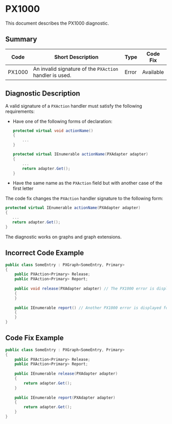 # PX1000
This document describes the PX1000 diagnostic.

## Summary

| Code   | Short Description                                       | Type    | Code Fix  | 
| ------ | ------------------------------------------------------- | ------- | --------- | 
| PX1000 | An invalid signature of the `PXAction` handler is used. | Error   | Available |

## Diagnostic Description
A valid signature of a `PXAction` handler must satisfy the following requirements:

 - Have one of the following forms of declaration:

   ```C#
   protected virtual void actionName()
   {
       ...    
   }

   protected virtual IEnumerable actionName(PXAdapter adapter)
   {
       ...
       return adapter.Get();
   }
   ```

 - Have the same name as the `PXAction` field but with another case of the first letter

The code fix changes the `PXAction` handler signature to the following form:

```C#
protected virtual IEnumerable actionName(PXAdapter adapter)
{
   ...
   return adapter.Get();
}
```

The diagnostic works on graphs and graph extensions.

## Incorrect Code Example

```C#
public class SomeEntry : PXGraph<SomeEntry, Primary>
{
    public PXAction<Primary> Release;
    public PXAction<Primary> Report;
   
    public void release(PXAdapter adapter) // The PX1000 error is displayed for this line.
    {
    }
      
    public IEnumerable report() // Another PX1000 error is displayed for this line.
    {
    }
}
```

## Code Fix Example

```C#
public class SomeEntry : PXGraph<SomeEntry, Primary>
{
    public PXAction<Primary> Release;
    public PXAction<Primary> Report;
   
    public IEnumerable release(PXAdapter adapter)
    {
        return adapter.Get();
    }
      
    public IEnumerable report(PXAdapter adapter)
    {
        return adapter.Get();
    }
}
```